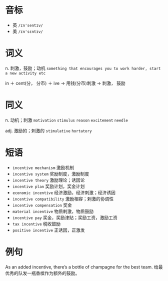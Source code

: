 # 音标

- 英 `/ɪn'sentɪv/`
- 美 `/ɪn'sɛntɪv/`

# 词义

n. 刺激，鼓励；动机
`something that encourages you to work harder, start a new activity etc`



in ＋ cent(分， 分币) ＋ ive → 用钱(分币)刺激 → 刺激， 鼓励

# 同义

n. 动机；刺激
`motivation` `stimulus` `reason` `excitement` `needle`

adj. 激励的；刺激的
`stimulative` `hortatory`

# 短语

- `incentive mechanism` 激励机制
- `incentive system` 奖励制度，激励制度
- `incentive theory` 激励理论；诱因论
- `incentive plan` 奖励计划，奖金计划
- `economic incentive` 经济激励，经济刺激；经济诱因
- `incentive compatibility` 激励相容；剌激的协调性
- `incentive compensation` 奖金
- `material incentive` 物质剌激，物质鼓励
- `incentive pay` 奖金，奖励津贴；奖励工资，激励工资
- `tax incentive` 税收鼓励
- `positive incentive` 正诱因，正激发

# 例句

As an added incentive, there’s a bottle of champagne for the best team.
给最优秀的队发一瓶香槟作为额外的鼓励。


